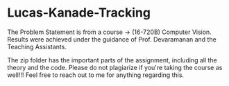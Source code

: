 # Lucas-Kanade-Tracking

The Problem Statement is from a course -> (16-720B) Computer Vision. Results were achieved under the guidance of Prof. Devaramanan and the Teaching Assistants.

The zip folder has the important parts of the assignment, including all the theory and the code. Please do not plagiarize if you're taking the course as well!!! Feel free to reach out to me for anything regarding this.
